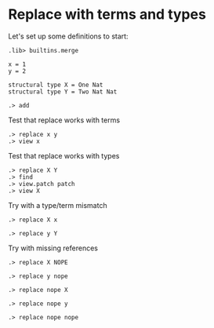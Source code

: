 # Replace with terms and types

Let's set up some definitions to start:

```ucm:hide
.lib> builtins.merge
```

```unison
x = 1
y = 2

structural type X = One Nat
structural type Y = Two Nat Nat
```

```ucm
.> add
```

Test that replace works with terms
```ucm
.> replace x y
.> view x
```

Test that replace works with types
```ucm
.> replace X Y
.> find
.> view.patch patch
.> view X
```

Try with a type/term mismatch
```ucm:error
.> replace X x
```
```ucm:error
.> replace y Y
```

Try with missing references
```ucm:error
.> replace X NOPE
```
```ucm:error
.> replace y nope
```
```ucm:error
.> replace nope X
```
```ucm:error
.> replace nope y
```
```ucm:error
.> replace nope nope
```
